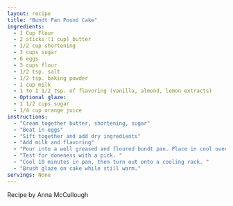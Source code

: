 ```yaml
---
layout: recipe
title: "Bundt Pan Pound Cake"
ingredients:
  - 1 Cup Flour
  - 2 sticks (1 cup) butter
  - 1/2 cup shortening
  - 3 cups sugar
  - 6 eggs
  - 3 cups flour
  - 1/2 tsp. salt
  - 1/2 tsp. baking powder
  - 1 cup milk
  - 1 to 1 1/2 tsp. of flavoring (vanilla, almond, lemon extracts)
  - Optional glaze:
  - 1 1/2 cups sugar
  - 1/4 cup orange juice
instructions:
  - "Cream together butter, shortening, sugar"
  - "Beat in eggs"
  - "Sift together and add dry ingredients"
  - "Add milk and flavoring"
  - "Pour into a well greased and floured bundt pan. Place in cool oven, and turn on to 300. Bake for 1 1/2 hours (90 minutes). "
  - "Test for doneness with a pick. "
  - "Cool 10 minutes in pan, then turn out onto a cooling rack. "
  - "Brush glaze on cake while still warm."
servings: None
---
```


Recipe by Anna McCullough

